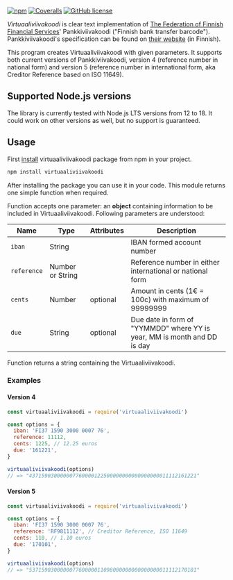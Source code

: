 [![npm](https://img.shields.io/npm/v/virtuaaliviivakoodi.svg)](https://www.npmjs.com/package/virtuaaliviivakoodi)
[![Coveralls](https://img.shields.io/coveralls/akselinurmio/virtuaaliviivakoodi.svg)](https://coveralls.io/github/akselinurmio/virtuaaliviivakoodi)
[![GitHub license](https://img.shields.io/badge/license-MIT-blue.svg)](https://raw.githubusercontent.com/akselinurmio/virtuaaliviivakoodi/master/LICENSE)

_Virtuaaliviivakoodi_ is clear text implementation of [The Federation of Finnish Financial Services](https://www.finanssiala.fi/en/)' Pankkiviivakoodi ("Finnish bank transfer barcode"). Pankkiviivakoodi's specification can be found on [their website](https://www.finanssiala.fi/wp-content/uploads/2021/03/Pankkiviivakoodi-opas.pdf 'Pankkiviivakoodi-opas') (in Finnish).

This program creates Virtuaaliviivakoodi with given parameters. It supports both current versions of Pankkiviivakoodi, version 4 (reference number in national form) and version 5 (reference number in international form, aka Creditor Reference based on ISO 11649).

## Supported Node.js versions

The library is currently tested with Node.js LTS versions from 12 to 18. It could work on other versions as well, but no support is guaranteed.

## Usage

First [install](https://docs.npmjs.com/getting-started/installing-npm-packages-locally 'Installing npm packages locally') virtuaaliviivakoodi package from npm in your project.

```sh
npm install virtuaaliviivakoodi
```

After installing the package you can use it in your code. This module returns one simple function when required.

Function accepts one parameter: an **object** containing information to be included in Virtuaaliviivakoodi. Following parameters are understood:

| Name        | Type             | Attributes | Description                                                              |
| ----------- | ---------------- | ---------- | ------------------------------------------------------------------------ |
| `iban`      | String           |            | IBAN formed account number                                               |
| `reference` | Number or String |            | Reference number in either international or national form                |
| `cents`     | Number           | optional   | Amount in cents (1€ = 100c) with maximum of 99999999                     |
| `due`       | String           | optional   | Due date in form of "YYMMDD" where YY is year, MM is month and DD is day |

Function returns a string containing the Virtuaaliviivakoodi.

### Examples

#### Version 4

```javascript
const virtuaaliviivakoodi = require('virtuaaliviivakoodi')

const options = {
  iban: 'FI37 1590 3000 0007 76',
  reference: 11112,
  cents: 1225, // 12.25 euros
  due: '161221',
}

virtuaaliviivakoodi(options)
// => "437159030000007760000122500000000000000000011112161221"
```

#### Version 5

```javascript
const virtuaaliviivakoodi = require('virtuaaliviivakoodi')

const options = {
  iban: 'FI37 1590 3000 0007 76',
  reference: 'RF9811112', // Creditor Reference, ISO 11649
  cents: 110, // 1.10 euros
  due: '170101',
}

virtuaaliviivakoodi(options)
// => "537159030000007760000011098000000000000000011112170101"
```
